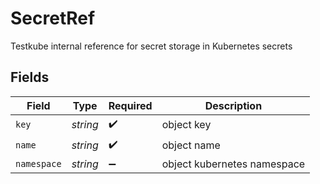 # SecretRef

Testkube internal reference for secret storage in Kubernetes secrets


## Fields

| Field                       | Type                        | Required                    | Description                 |
| --------------------------- | --------------------------- | --------------------------- | --------------------------- |
| `key`                       | *string*                    | :heavy_check_mark:          | object key                  |
| `name`                      | *string*                    | :heavy_check_mark:          | object name                 |
| `namespace`                 | *string*                    | :heavy_minus_sign:          | object kubernetes namespace |
